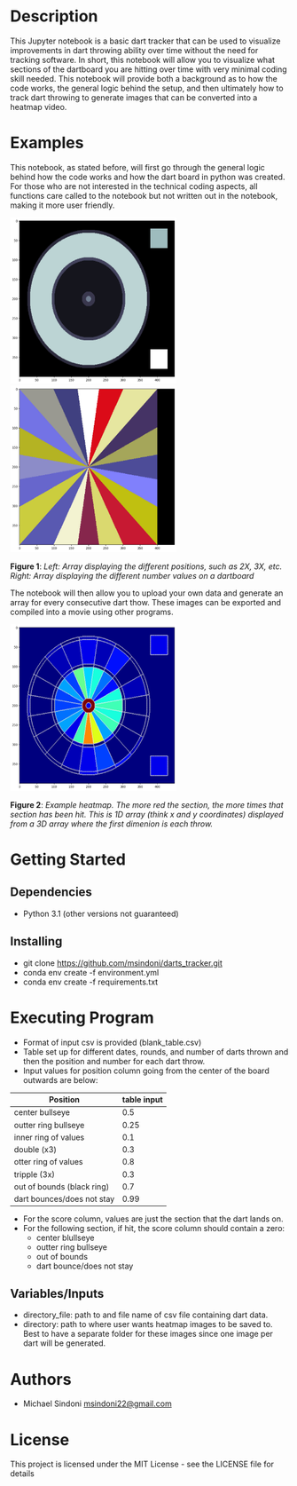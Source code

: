# Description
This Jupyter notebook is a basic dart tracker that can be used to visualize improvements in dart throwing ability over time without the need for tracking software. In short, this notebook will allow you to visualize what sections of the dartboard you are hitting over time with very minimal coding skill needed. This notebook will provide both a background as to how the code works, the general logic behind the setup, and then ultimately how to track dart throwing to generate images that can be converted into a heatmap video.
# Examples
This notebook, as stated before, will first go through the general logic behind how the code works and how the dart board in python was created. For those who are not interested in the technical coding aspects, all functions care called to the notebook but not written out in the notebook, making it more user friendly.

<img src="darts_images/position_array.jpeg" width="300" height="300"><img src="darts_images/numbervalue_array.jpeg" width="300" height="300">


**Figure 1**: *Left: Array displaying the different positions, such as 2X, 3X, etc. Right: Array displaying the different number values on a dartboard*

The notebook will then allow you to upload your own data and generate an array for every consecutive dart thow. These images can be exported and compiled into a movie using other programs.

<img src="darts_images/heatmap_ex1.jpeg" width="300" height="300">

**Figure 2**: *Example heatmap. The more red the section, the more times that section has been hit. This is 1D array (think x and y coordinates) displayed from a 3D array where the first dimenion is each throw.*

# Getting Started
## Dependencies
- Python 3.1 (other versions not guaranteed)
  
## Installing
- git clone https://github.com/msindoni/darts_tracker.git
- conda env create -f environment.yml
- conda env create -f requirements.txt

# Executing Program
- Format of input csv is provided (blank_table.csv)
- Table set up for different dates, rounds, and number of darts thrown and then the position and number for each dart throw.
- Input values for position column going from the center of the board outwards are below:
  
|Position| table input|
|--------| -----------|
| center bullseye| 0.5|
|outter ring bullseye|0.25|
|inner ring of values| 0.1|
|double (x3)| 0.3|
|otter ring of values|0.8|
|tripple (3x)| 0.3|
|out of bounds (black ring)|0.7|
|dart bounces/does not stay| 0.99|

- For the score column, values are just the section that the dart lands on.
- For the following section, if hit, the score column should contain a zero:
    - center blullseye
    - outter ring bullseye
    - out of bounds
    - dart bounce/does not stay

## Variables/Inputs
- directory_file: path to and file name of csv file containing dart data.
- directory: path to where user wants heatmap images to be saved to. Best to have a separate folder for these images since one image per dart will be generated.

# Authors
- Michael Sindoni msindoni22@gmail.com
# License
This project is licensed under the MIT License - see the LICENSE file for details